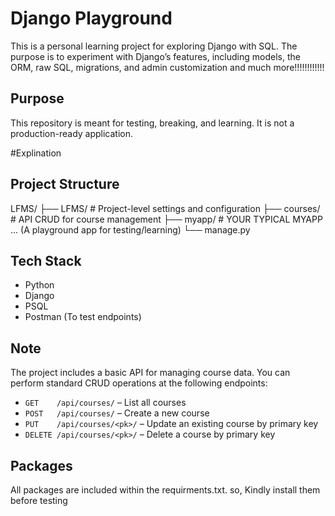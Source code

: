 # Django Playground

This is a personal learning project for exploring Django with SQL. 
The purpose is to experiment with Django’s features, including models, the ORM, raw SQL, migrations, and admin customization and much more!!!!!!!!!!!!

## Purpose

This repository is meant for testing, breaking, and learning. It is not a production-ready application.



#Explination
## Project Structure
LFMS/
├── LFMS/ # Project-level settings and configuration
├── courses/ # API CRUD for course management
├── myapp/ # YOUR TYPICAL MYAPP ... (A playground app for testing/learning)
└── manage.py

## Tech Stack

- Python
- Django
- PSQL
- Postman (To test endpoints)

## Note
The project includes a basic API for managing course data. You can perform standard CRUD operations at the following endpoints:

- `GET    /api/courses/` – List all courses
- `POST   /api/courses/` – Create a new course
- `PUT    /api/courses/<pk>/` – Update an existing course by primary key
- `DELETE /api/courses/<pk>/` – Delete a course by primary key

## Packages
All packages are included within the requirments.txt. so, Kindly install them before testing




